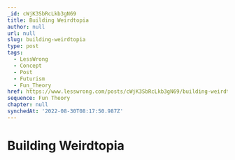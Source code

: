 ```yaml
---
_id: cWjK3SbRcLkb3gN69
title: Building Weirdtopia
author: null
url: null
slug: building-weirdtopia
type: post
tags:
  - LessWrong
  - Concept
  - Post
  - Futurism
  - Fun_Theory
href: https://www.lesswrong.com/posts/cWjK3SbRcLkb3gN69/building-weirdtopia
sequence: Fun Theory
chapter: null
synchedAt: '2022-08-30T08:17:50.987Z'
---
```

# Building Weirdtopia

